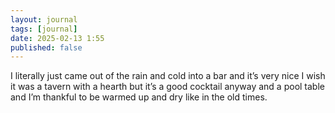 ```yaml
---
layout: journal
tags: [journal]
date: 2025-02-13 1:55 
published: false
---
```


I literally just came out of the rain and cold into a bar and it’s very nice I wish it was a tavern with a hearth but it’s a good cocktail anyway and a pool table and I’m thankful to be warmed up and dry like in the old times. 